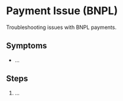 # Payment Issue (BNPL)

Troubleshooting issues with BNPL payments.

## Symptoms
- ...

## Steps
1. ...
